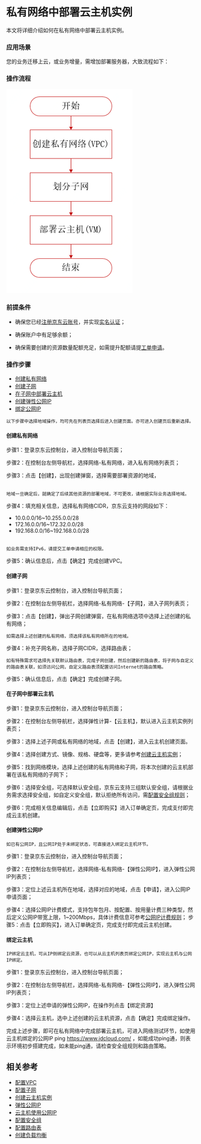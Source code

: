 # 私有网络中部署云主机实例 

本文将详细介绍如何在私有网络中部署云主机实例。

### 应用场景

您的业务迁移上云，或业务增量，需增加部署服务器，大致流程如下：

### 操作流程
![](../../../../image/Networking/Virtual-Private-Cloud/Getting-Started/Create-Virtual-Machine-Instance-In-VPC/Create-Virtual-Machine-Instance-In-VPC-1.png)

### 前提条件

- 确保您已经[注册京东云账号](https://user.jdcloud.com/register?returnUrl=https%3A%2F%2Fwww.jdcloud.com%2F)，并实现[实名认证](https://realname.jdcloud.com/account/verify)；

- 确保账户中有足够余额；

- 确保需要创建的资源数量配额充足，如需提升配额请提[工单申请](https://ticket.jdcloud.com/applyorder/submit)。


### 操作步骤
- [创建私有网络](create-virtual-machine-instance-in-vpc#user-content-1)
- [创建子网](create-virtual-machine-instance-in-vpc#user-content-2)
- [在子网中部署云主机](create-virtual-machine-instance-in-vpc#user-content-3)
- [创建弹性公网IP](create-virtual-machine-instance-in-vpc#user-content-4)
- [绑定公网IP](create-virtual-machine-instance-in-vpc#user-content-5)

```
以下步骤中选择地域操作，均可先在列表页选择后进入创建页面。亦可进入创建页后重新选择。
```

####  创建私有网络

<div id="user-content-1"> </div>

步骤1：登录京东云控制台，进入控制台导航页面；

步骤2：在控制台左侧导航栏，选择网络-私有网络，进入私有网络列表页；

步骤3：点击【创建】，出现创建弹窗，选择需要部署资源的地域，

```

地域一旦确定后，就确定了后续其他资源的部署地域，不可更改，请根据实际业务选择地域。
```
步骤4：填充相关信息，选择私有网络CIDR，京东云支持的网段如下：
  - 10.0.0.0/16~10.255.0.0/28
  - 172.16.0.0/16~172.32.0.0/28
  - 192.168.0.0/16~192.168.0.0/28
```

如业务需支持IPv6，请提交工单申请相应的权限。
```
步骤5：确认信息后，点击【确定】完成创建VPC。


#### 创建子网

<div id="user-content-2"> </div>

步骤1：登录京东云控制台，进入控制台导航页面；

步骤2：在控制台左侧导航栏，选择网络-私有网络-【子网】，进入子网列表页；

步骤3：点击【创建】，弹出子网创建弹窗，在私有网络选项中选择上述创建的私有网络；

```
如需选择上述创建的私有网络，须选择该私有网络所在的地域。
```
步骤4：补充子网名称，选择子网CIDR，选择路由表；

```
如有特殊需求可选择先关联默认路由表，完成子网创建，然后创建新的路由表，将子网与自定义的路由表关联，如须访问公网，自定义路由表须配置访问Internet的路由策略。
```
步骤5：确认信息后，点击【确定】完成创建子网。



#### 在子网中部署云主机

<div id="user-content-3"> </div>

步骤1：登录京东云控制台，进入控制台导航页面；

步骤2：在控制台左侧导航栏，选择弹性计算-【云主机】，默认进入云主机实例列表页；

步骤3：选择上述子网或私有网络的地域，点击【创建】，进入云主机创建页面。

步骤4：选择创建方式、镜像、规格、硬盘等，更多请参考[创建云主机实例](https://docs.jdcloud.com/cn/virtual-machines/create-instance)；

步骤5：找到网络模块，选择上述创建的私有网络和子网，将本次创建的云主机部署在该私有网络的子网下；

步骤6：选择安全组，可选择默认安全组，京东云支持三组默认安全组，请根据业务需求选择安全组，如自定义安全组，默认拒绝所有访问，需[配置安全组规则](https://docs.jdcloud.com/cn/virtual-private-cloud/security-group-configuration)；

步骤6：完成相关信息编辑后，点击【立即购买】进入订单确定页，完成支付即完成云主机创建。

#### 创建弹性公网IP

<div id="user-content-4"> </div>

```
如已有公网IP，且公网IP处于未绑定状态，可直接进入绑定云主机环节。
```

步骤1：登录京东云控制台，进入控制台导航页面；

步骤2：在控制台左侧导航栏，选择网络-私有网络-【弹性公网IP】，进入弹性公网IP列表页；

步骤3：定位上述云主机所在地域，选择对应的地域，点击【申请】，进入公网IP申请页面；

步骤4：选择公网IP计费模式，支持包年包月、按配置、按用量计费三种类型，然后定义公网IP带宽上限，1~200Mbps，具体计费信息可参考[公网IP计费规则](https://docs.jdcloud.com/cn/elastic-ip/billing-rules)；
步骤5：点击【立即购买】，进入订单确定页，完成支付即完成云主机创建。

#### 绑定云主机

<div id="user-content-5"> </div>

```
IP绑定云主机，可从IP侧绑定云资源，也可以从云主机列表页绑定公网IP，实现云主机与公网IP绑定。
```

步骤1：登录京东云控制台，进入控制台导航页面；

步骤2：在控制台左侧导航栏，选择网络-私有网络-【弹性公网IP】，进入弹性公网IP列表页；

步骤3：定位上述申请的弹性公网IP，在操作列点击【绑定资源】

步骤4：选择云主机，选中上述创建的云主机资源，点击【确定】完成绑定操作。

完成上述步骤，即可在私有网络中完成部署云主机，可进入网络测试环节，如使用云主机绑定的公网IP ping https://www.jdcloud.com/ ，如能成功ping通，则表示环境初步搭建完成，如未能ping通，请检查安全组规则和路由策略。



## 相关参考
- [配置VPC](../Operation-Guide/VPC-Configuration.md)
- [配置子网](../Operation-Guide/Subnet-Configuration.md)
- [创建云主机实例](https://docs.jdcloud.com/cn/virtual-machines/create-instance)
- [弹性公网IP](https://docs.jdcloud.com/cn/elastic-ip/product-overview)
- [云主机使用公网IP](../../Elastic-IP/Getting-Started/Elastic-IP-with-VM/Associate-Elastic-IP-to-VM.md)
- [配置安全组](../Operation-Guide/Security-Group-Configuration.md)
- [配置路由表](../Operation-Guide/Route-Table-Configuration.md)
- [创建负载均衡](https://docs.jdcloud.com/cn/application-load-balancer/create-instance)

